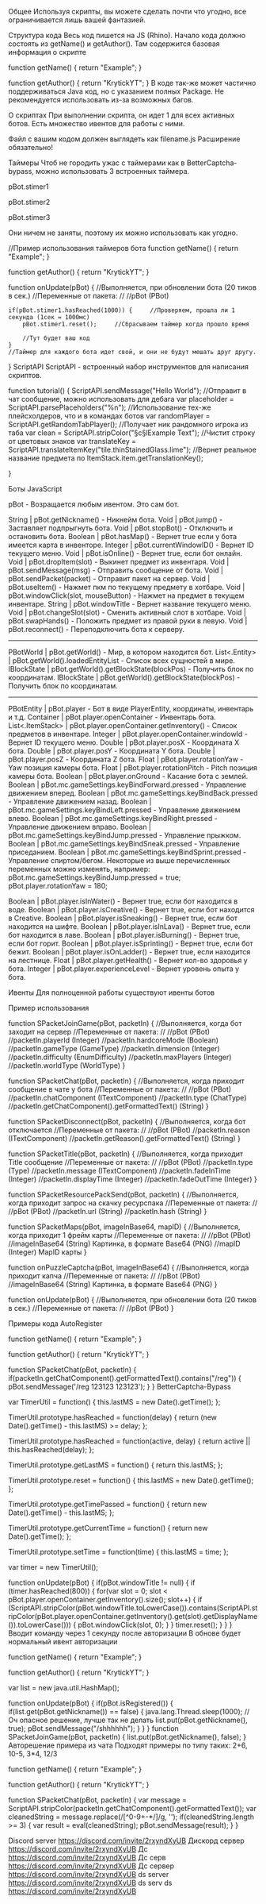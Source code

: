 Общее
Используя скрипты, вы можете сделать почти что угодно, все ограничивается лишь вашей фантазией.

Структура кода
Весь код пишется на JS (Rhino). Начало кода должно состоять из getName() и getAuthor(). Там содержится базовая информация о скрипте


function getName() {
    return "Example";
}

function getAuthor() {
    return "KrytickYT";
}
В коде так-же может частично поддерживаться Java код, но с указанием полных Package. Не рекомендуется использовать из-за возможных багов.

О скриптах
При выполнении скрипта, он идет 1 для всех активных ботов. Есть множество ивентов для работы с ними.

Файл с вашим кодом должен выглядеть как filename.js Расширение обязательно!

Таймеры
Чтоб не городить ужас с таймерами как в BetterCaptcha-bypass, можно использовать 3 встроенных таймера.

pBot.stimer1

pBot.stimer2

pBot.stimer3

Они ничем не заняты, поэтому их можно использовать как угодно.


//Пример использования таймеров бота
function getName() {
    return "Example";
}

function getAuthor() {
    return "KrytickYT";
}

function onUpdate(pBot) {
    //Выполняется, при обновлении бота (20 тиков в сек.)
    //Переменные от пакета:
    //
    //pBot (PBot)
  
    if(pBot.stimer1.hasReached(1000)) {     //Проверяем, прошла ли 1 секунда (1сек = 1000мс)
        pBot.stimer1.reset();     //Сбрасываем таймер когда прошло время

        //Тут будет ваш код
    }
    //Таймер для каждого бота идет свой, и они не будут мешать друг другу.
}
ScriptAPI
ScriptAPI - встроенный набор инструментов для написания скриптов.


function tutorial() {
    ScriptAPI.sendMessage("Hello World");     //Отправит в чат сообщение, можно использовать для дебага
    var placeholder = ScriptAPI.parsePlaceholders("%n");     //Использование тех-же плейсхолдеров, что и в командах ботов
    var randomPlayer = ScriptAPI.getRandomTabPlayer();     //Получает ник рандомного игрока из таба
    var clean = ScriptAPI.stripColor("§c§lExample Text");     //Чистит строку от цветовых знаков
    var translateKey = ScriptAPI.translateItemKey("tile.thinStainedGlass.lime");     //Вернет реальное название предмета по ItemStack.item.getTranslationKey();
  
}

Боты
JavaScript

pBot - Возращается любым ивентом. Это сам бот.

String  | pBot.getNickname() - Никнейм бота.
Void    | pBot.jump() - Заставляет подпрыгнуть бота.
Void    | pBot.stopBot() - Отключить и остановить бота.
Boolean | pBot.hasMap() - Вернет true если у бота имеется карта в инвенторе.
Integer | pBot.currentWindowID() - Вернет ID текущего меню.
Void    | pBot.isOnline() - Вернет true, если бот онлайн.
Void    | pBot.dropItem(slot) - Выкинет предмет из инвентаря.
Void    | pBot.sendMessage(msg) - Отправить сообщение от бота.
Void    | pBot.sendPacket(packet) - Отправит пакет на сервер.
Void    | pBot.useItem() - Нажмет пкм по текущему предмету в хотбаре.
Void    | pBot.windowClick(slot, mouseButton) - Нажмет на предмет в текущем инвентаре.
String  | pBot.windowTitle - Вернет название текущего меню.
Void    | pBot.changeSlot(slot) - Сменить активный слот в хотбаре.
Void    | pBot.swapHands() - Положить предмет из правой руки в левую.
Void    | pBot.reconnect() - Переподключить бота к серверу.

------------------------------------------------------------

PBotWorld     | pBot.getWorld() - Мир, в котором находится бот.
List<.Entity> | pBot.getWorld().loadedEntityList - Список всех сущностей в мире.
IBlockState   | pBot.getWorld().getBlockState(blockPos) - Получить блок по координатам.
IBlockState   | pBot.getWorld().getBlockState(blockPos) - Получить блок по координатам.

------------------------------------------------------------

PBotEntity       | pBot.player - Бот в виде PlayerEntity, координаты, инвентарь и т.д.
Container        | pBot.player.openContainer - Инвентарь бота.
List<.ItemStack> | pBot.player.openContainer.getInventory() - Список предметов в инвентаре.
Integer          | pBot.player.openContainer.windowId - Вернет ID текущего меню.
Double           | pBot.player.posX - Координата X бота.
Double           | pBot.player.posY - Координата Y бота.
Double           | pBot.player.posZ - Координата Z бота.
Float            | pBot.player.rotationYaw - Yaw позиция камеры бота.
Float            | pBot.player.rotationPitch - Pitch позиция камеры бота.
Boolean          | pBot.player.onGround - Касание бота с землей.
Boolean          | pBot.mc.gameSettings.keyBindForward.pressed - Управление движением вперед.
Boolean          | pBot.mc.gameSettings.keyBindBack.pressed - Управление движением назад.
Boolean          | pBot.mc.gameSettings.keyBindLeft.pressed - Управление движением влево.
Boolean          | pBot.mc.gameSettings.keyBindRight.pressed - Управление движением вправо.
Boolean          | pBot.mc.gameSettings.keyBindJump.pressed - Управление прыжком.
Boolean          | pBot.mc.gameSettings.keyBindSneak.pressed - Управление приседанием.
Boolean          | pBot.mc.gameSettings.keyBindSprint.pressed - Управление спиртом/бегом.
Некоторые из выше перечисленных переменных можно изменять, например:
pBot.mc.gameSettings.keyBindJump.pressed = true;
pBot.player.rotationYaw = 180;

Boolean          | pBot.player.isInWater() - Вернет true, если бот находится в воде.
Boolean          | pBot.player.isCreative() - Вернет true, если бот находится в Creative.
Boolean          | pBot.player.isSneaking() - Вернет true, если бот находится на шифте.
Boolean          | pBot.player.isInLava() - Вернет true, если бот находится в лаве.
Boolean          | pBot.player.isBurning() - Вернет true, если бот горит.
Boolean          | pBot.player.isSprinting() - Вернет true, если бот бежит.
Boolean          | pBot.player.isOnLadder() - Вернет true, если находится на лестнице.
Float            | pBot.player.getHealth() - Вернет кол-во здоровья у бота.
Integer          | pBot.player.experienceLevel - Вернет уровень опыта у бота.

Ивенты
Для полноценной работы существуют ивенты ботов

Пример использования

function SPacketJoinGame(pBot, packetIn) {
    //Выполняется, когда бот заходит на сервер
    //Переменные от пакета:
    //
    //pBot (PBot)
    //packetIn.playerId (Integer)
    //packetIn.hardcoreMode (Boolean)
    //packetIn.gameType (GameType)
    //packetIn.dimension (Integer)
    //packetIn.difficulty (EnumDifficulty)
    //packetIn.maxPlayers (Integer)
    //packetIn.worldType (WorldType)
}

function SPacketChat(pBot, packetIn) {
    //Выполняется, когда приходит сообщение в чате у бота
    //Переменные от пакета:
    //
    //pBot (PBot)
    //packetIn.chatComponent (ITextComponent)
    //packetIn.type (ChatType)
    //packetIn.getChatComponent().getFormattedText() (String)
}

function SPacketDisconnect(pBot, packetIn) {
    //Выполняется, когда бот отключается
    //Переменные от пакета:
    //
    //pBot (PBot)
    //packetIn.reason (ITextComponent)
    //packetIn.getReason().getFormattedText() (String)
}

function SPacketTitle(pBot, packetIn) {
    //Выполняется, когда приходит Title сообщение
    //Переменные от пакета:
    //
    //pBot (PBot)
    //packetIn.type (Type)
    //packetIn.message (ITextComponent)
    //packetIn.fadeInTime (Integer)
    //packetIn.displayTime (Integer)
    //packetIn.fadeOutTime (Integer)
}

function SPacketResourcePackSend(pBot, packetIn) {
    //Выполняется, когда приходит запрос на скачку ресурспака
    //Переменные от пакета:
    //
    //pBot (PBot)
    //packetIn.url (String)
    //packetIn.hash (String)
}

function SPacketMaps(pBot, imageInBase64, mapID) {
    //Выполняется, когда приходит 1 фрейм карты
    //Переменные от пакета:
    //
    //pBot (PBot)
    //imageInBase64 (String) Картинка, в формате Base64 (PNG)
    //mapID (Integer) MapID карты
}

function onPuzzleCaptcha(pBot, imageInBase64) {
    //Выполняется, когда приходит капча
    //Переменные от пакета:
    //
    //pBot (PBot)
    //imageInBase64 (String) Картинка, в формате Base64 (PNG)
}

function onUpdate(pBot) {
    //Выполняется, при обновлении бота (20 тиков в сек.)
    //Переменные от пакета:
    //
    //pBot (PBot)
}

Примеры кода
AutoRegister

function getName() {
    return "Example";
}

function getAuthor() {
    return "KrytickYT";
}

function SPacketChat(pBot, packetIn) {
    if(packetIn.getChatComponent().getFormattedText().contains("/reg")) {
        pBot.sendMessage('/reg 123123 123123');
    }
}
BetterCaptcha-Bypass

var TimerUtil = function() {
    this.lastMS = new Date().getTime();
};

TimerUtil.prototype.hasReached = function(delay) {
    return (new Date().getTime() - this.lastMS) >= delay;
};

TimerUtil.prototype.hasReached = function(active, delay) {
    return active || this.hasReached(delay);
};

TimerUtil.prototype.getLastMS = function() {
    return this.lastMS;
};

TimerUtil.prototype.reset = function() {
    this.lastMS = new Date().getTime();
};

TimerUtil.prototype.getTimePassed = function() {
    return new Date().getTime() - this.lastMS;
};

TimerUtil.prototype.getCurrentTime = function() {
    return new Date().getTime();
};

TimerUtil.prototype.setTime = function(time) {
    this.lastMS = time;
};

var timer = new TimerUtil();

function onUpdate(pBot) {
    if(pBot.windowTitle != null) {
        if (timer.hasReached(800)) {
            for(var slot = 0; slot < pBot.player.openContainer.getInventory().size(); slot++) {
            	if (ScriptAPI.stripColor(pBot.windowTitle.toLowerCase()).contains(ScriptAPI.stripColor(pBot.player.openContainer.getInventory().get(slot).getDisplayName()).toLowerCase())) {
            		pBot.windowClick(slot, 0);
            	}
            }
            timer.reset();
        }
    }
}
Вводит команду через 1 секунду после авторизации
В обнове будет нормальный ивент авторизации


function getName() {
    return "Example";
}

function getAuthor() {
    return "KrytickYT";
}

var list = new java.util.HashMap();

function onUpdate(pBot) {
  if(pBot.isRegistered()) {
        if(list.get(pBot.getNickname()) == false) {
            java.lang.Thread.sleep(1000); //Оч опасное решение, лучше так не делать
            list.put(pBot.getNickname(), true);
            pBot.sendMessage("/shhhhhh");
        }
  }
}
function SPacketJoinGame(pBot, packetIn) {
    list.put(pBot.getNickname(), false);
}
Авторешение примера из чата
Подходят примеры по типу таких: 2+6, 10-5, 3*4, 12/3


function getName() {
    return "Example";
}

function getAuthor() {
    return "KrytickYT";
}

function SPacketChat(pBot, packetIn) {
    var message = ScriptAPI.stripColor(packetIn.getChatComponent().getFormattedText());
    var cleanedString = message.replace(/[^0-9\+\-\*\/]/g, '');
    if(cleanedString.length >= 3) {
        var result = eval(cleanedString);
        pBot.sendMessage(result);
    }
}

Discord server https://discord.com/invite/2rxyndXyUB
Дискорд сервер https://discord.com/invite/2rxyndXyUB
Дс https://discord.com/invite/2rxyndXyUB
Дс серв https://discord.com/invite/2rxyndXyUB
Дс сервер https://discord.com/invite/2rxyndXyUB
ds server https://discord.com/invite/2rxyndXyUB
ds serv
ds https://discord.com/invite/2rxyndXyUB


